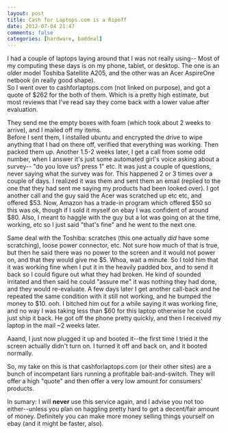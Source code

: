 ```yaml
---
layout: post
title: Cash for Laptops.com is a Ripoff
date: 2012-07-04 21:47
comments: false
categories: [hardware, baddeal]
---
```


I had a couple of laptops laying around that I was not really using-- Most of my computing these days is on my phone, tablet, or desktop.
The one is an older model Toshiba Satellite A205, and the other was an Acer AspireOne netbook (in really good shape).  
So I went over to cashforlaptops.com (not linked on purpose), and got a quote of $262 for the both of them.  Which is a pretty high estimate, but most reviews that I've read say they come back with a lower value after evaluation.

They send me the empty boxes with foam (which took about 2 weeks to arrive), and I mailed off my items.  
Before I sent them, I installed ubuntu and encrypted the drive to wipe anything that I had on there off, verified that everything was working.  Then packed them up.
Another 1.5-2 weeks later, I get a call from some odd number, when I answer it's just some automated girl's voice asking about a survey-- "do you love us? press 1" etc.  It was just a couple of questions, never saying what the survey was for.
This happened 2 or 3 times over a couple of days. I realized it was them and sent them an email (replied to the one that they had sent me saying my products had been looked over).
I got another call and the guy said the Acer was scratched up etc etc, and offered $53.  Now, Amazon has a trade-in program which offered $50 so this was ok, though if I sold it myself on ebay I was confident of around $80.  Also, I meant to haggle with the guy but a lot was going on at the time, working, etc so I just said "that's fine" and he went to the next one.  

Same deal with the Toshiba:  scratches (this one actually *did* have some scratching), loose power connector, etc.  Not sure how much of that is true, but then he said there was no power to the screen and it would not power on, and that they would give me $5.
Whoa, wait a minute. So I told him that it was working fine when I put it in the heavily padded box, and to send it back so I could figure out what they had broken. 
He kind of sounded irritated and then said he could "assure me" it was nothing they had done, and they would re-evaluate.
A few days later I get another call-back and he repeated the same condition with it still not working, and he bumped the money to $10.  ooh.
I bitched him out for a while saying it was working fine, and no way I was taking less than $60 for this laptop otherwise he could just ship it back. 
He got off the phone pretty quickly, and then I received my laptop in the mail ~2 weeks later.

Aaand, I just now plugged it up and booted it--the first time I tried it the screen actually didn't turn on. I turned it off and back on, and it booted normally.

So, my take on this is that cashforlaptops.com (or their other sites) are a bunch of incompetant liars running a profitable bait-and-switch. 
They will offer a high "quote" and then offer a very low amount for consumers' products.

In sumary: I will **never** use this service again, and I advise you not too either--unless you plan on haggling pretty hard to get a decent/fair amount of money.
Definitely you can make more money selling things yourself on ebay (and it might be faster, also).
